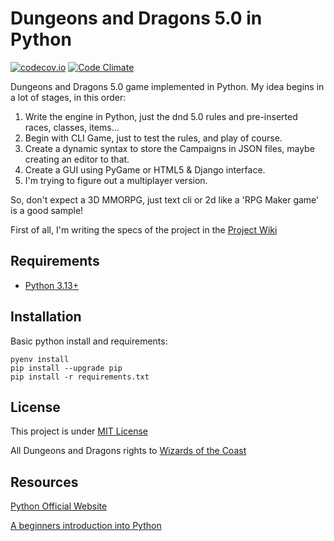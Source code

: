 # Dungeons and Dragons 5.0 in Python

[![codecov.io](https://codecov.io/github/jklemm/py-dnd/coverage.svg?branch=master)](https://codecov.io/github/jklemm/py-dnd?branch=master)
[![Code Climate](https://codeclimate.com/github/jklemm/py-dnd/badges/gpa.svg)](https://codeclimate.com/github/jklemm/py-dnd)

Dungeons and Dragons 5.0 game implemented in Python.
My idea begins in a lot of stages, in this order:

1. Write the engine in Python, just the dnd 5.0 rules and pre-inserted races, classes, items...
2. Begin with CLI Game, just to test the rules, and play of course.
3. Create a dynamic syntax to store the Campaigns in JSON files, maybe creating an editor to that.
4. Create a GUI using PyGame or HTML5 & Django interface.
5. I'm trying to figure out a multiplayer version.

So, don't expect a 3D MMORPG, just text cli or 2d like a 'RPG Maker game' is a good sample!

First of all, I'm writing the specs of the project in the [Project Wiki](https://github.com/jklemm/py-dnd/wiki/)

## Requirements
- [Python 3.13+](https://www.python.org/downloads/)

## Installation

Basic python install and requirements:
```
pyenv install
pip install --upgrade pip
pip install -r requirements.txt
```

## License
This project is under [MIT License](http://opensource.org/licenses/MIT)

All Dungeons and Dragons rights to [Wizards of the Coast](http://www.wizards.com/dnd/)

## Resources

[Python Official Website](https://www.python.org/)

[A beginners introduction into Python](http://www.afterhoursprogramming.com/tutorial/Python/Introduction/)
